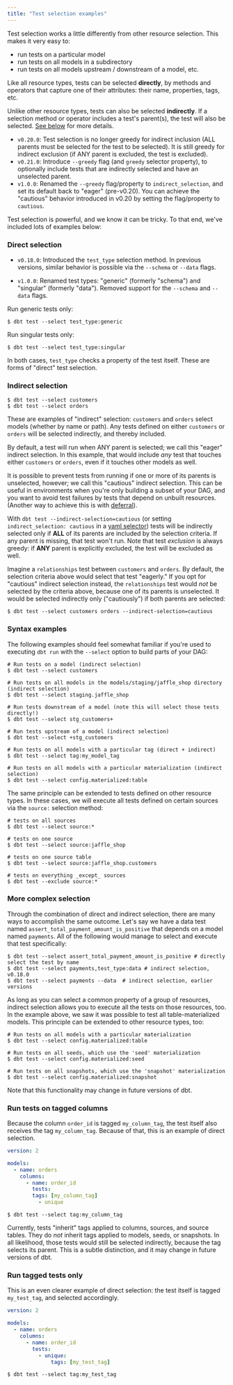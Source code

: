 ```yaml
---
title: "Test selection examples"
---
```


Test selection works a little differently from other resource selection. This makes it very easy to:
* run tests on a particular model
* run tests on all models in a subdirectory
* run tests on all models upstream / downstream of a model, etc.

Like all resource types, tests can be selected **directly**, by methods and operators that capture one of their attributes: their name, properties, tags, etc.

Unlike other resource types, tests can also be selected **indirectly**. If a selection method or operator includes a test's parent(s), the test will also be selected. [See below](#indirect-selection) for more details.

<Changelog>

* `v0.20.0`: Test selection is no longer greedy for indirect inclusion (ALL parents must be selected for the test to be selected). It is still greedy for indirect exclusion (if ANY parent is excluded, the test is excluded).
* `v0.21.0`: Introduce `--greedy` flag (and `greedy` selector property), to optionally include tests that are indirectly selected and have an unselected parent.
* `v1.0.0`: Renamed the `--greedy` flag/property to `indirect_selection`, and set its default back to "eager" (pre-v0.20). You can achieve the "cautious" behavior introduced in v0.20 by setting the flag/property to `cautious`.

</Changelog>

Test selection is powerful, and we know it can be tricky. To that end, we've included lots of examples below:

### Direct selection

<Changelog>

* `v0.18.0`: Introduced the `test_type` selection method. In previous versions, similar behavior is possible via the `--schema` or `--data` flags.
- `v1.0.0`: Renamed test types: "generic" (formerly "schema") and "singular" (formerly "data"). Removed support for the `--schema` and `--data` flags.

</Changelog>

Run generic tests only:

```shell
$ dbt test --select test_type:generic
```

Run singular tests only:

```shell
$ dbt test --select test_type:singular
```

In both cases, `test_type` checks a property of the test itself. These are forms of "direct" test selection.

### Indirect selection

```shell
$ dbt test --select customers
$ dbt test --select orders
```

These are examples of "indirect" selection: `customers` and `orders` select models (whether by name or path). Any tests defined on either `customers` or `orders` will be selected indirectly, and thereby included.

 By default, a test will run when ANY parent is selected; we call this "eager" indirect selection. In this example, that would include _any_ test that touches either `customers` or `orders`, even if it touches other models as well.

It is possible to prevent tests from running if one or more of its parents is unselected, however; we call this "cautious" indirect selection. This can be useful in environments when you're only building a subset of your DAG, and you want to avoid test failures by tests that depend on unbuilt resources. (Another way to achieve this is with [deferral](defer)).

With `dbt test --indirect-selection=cautious` (or setting `indirect_selection: cautious` in a [yaml selector](yaml-selectors)) tests will be indirectly selected only if **ALL** of its parents are included by the selection criteria. If any parent is missing, that test won't run. Note that test _exclusion_ is always greedy: if **ANY** parent is explicitly excluded, the test will be excluded as well.

Imagine a `relationships` test between `customers` and `orders`. By default, the selection criteria above would select that test "eagerly." If you opt for "cautious" indirect selection instead, the `relationships` test would _not_ be selected by the criteria above, because one of its parents is unselected. It would be selected indirectly only ("cautiously") if both parents are selected:

```shell
$ dbt test --select customers orders --indirect-selection=cautious
```

### Syntax examples

The following examples should feel somewhat familiar if you're used to executing `dbt run` with the `--select` option to build parts of your DAG:

```shell
# Run tests on a model (indirect selection)
$ dbt test --select customers

# Run tests on all models in the models/staging/jaffle_shop directory (indirect selection)
$ dbt test --select staging.jaffle_shop

# Run tests downstream of a model (note this will select those tests directly!)
$ dbt test --select stg_customers+

# Run tests upstream of a model (indirect selection)
$ dbt test --select +stg_customers

# Run tests on all models with a particular tag (direct + indirect)
$ dbt test --select tag:my_model_tag

# Run tests on all models with a particular materialization (indirect selection)
$ dbt test --select config.materialized:table

```

The same principle can be extended to tests defined on other resource types. In these cases, we will execute all tests defined on certain sources via the `source:` selection method:

```shell
# tests on all sources
$ dbt test --select source:*

# tests on one source
$ dbt test --select source:jaffle_shop

# tests on one source table
$ dbt test --select source:jaffle_shop.customers

# tests on everything _except_ sources
$ dbt test --exclude source:*
```

### More complex selection

Through the combination of direct and indirect selection, there are many ways to accomplish the same outcome. Let's say we have a data test named `assert_total_payment_amount_is_positive` that depends on a model named `payments`. All of the following would manage to select and execute that test specifically:

```shell
$ dbt test --select assert_total_payment_amount_is_positive # directly select the test by name
$ dbt test --select payments,test_type:data # indirect selection, v0.18.0
$ dbt test --select payments --data  # indirect selection, earlier versions
```

As long as you can select a common property of a group of resources, indirect selection allows you to execute all the tests on those resources, too. In the example above, we saw it was possible to test all table-materialized models. This principle can be extended to other resource types, too:

```shell
# Run tests on all models with a particular materialization
$ dbt test --select config.materialized:table

# Run tests on all seeds, which use the 'seed' materialization
$ dbt test --select config.materialized:seed

# Run tests on all snapshots, which use the 'snapshot' materialization
$ dbt test --select config.materialized:snapshot
```

Note that this functionality may change in future versions of dbt.

### Run tests on tagged columns

Because the column `order_id` is tagged `my_column_tag`, the test itself also receives the tag `my_column_tag`. Because of that, this is an example of direct selection.

<File name='models/<filename>.yml'>

```yml
version: 2

models:
  - name: orders
    columns:
      - name: order_id
        tests:
        tags: [my_column_tag]
          - unique

```

</File>

```shell
$ dbt test --select tag:my_column_tag
```

Currently, tests "inherit" tags applied to columns, sources, and source tables. They do _not_ inherit tags applied to models, seeds, or snapshots. In all likelihood, those tests would still be selected indirectly, because the tag selects its parent. This is a subtle distinction, and it may change in future versions of dbt.

### Run tagged tests only

This is an even clearer example of direct selection: the test itself is tagged `my_test_tag`, and selected accordingly.

<File name='models/<filename>.yml'>

```yml
version: 2

models:
  - name: orders
    columns:
      - name: order_id
        tests:
          - unique:
              tags: [my_test_tag]

```

</File>


```shell
$ dbt test --select tag:my_test_tag
```
